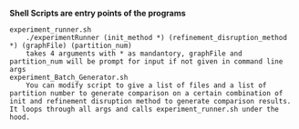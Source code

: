**Shell Scripts are entry points of the programs**
	
	experiment_runner.sh
		./experimentRunner (init_method *) (refinement_disruption_method *) (graphFile) (partition_num)
		takes 4 arguments with * as mandantory, graphFile and partition_num will be prompt for input if not given in command line args
	experiment_Batch_Generator.sh
		You can modify script to give a list of files and a list of partition number to generate comparison on a certain combination of init and refinement disruption method to generate comparison results. It loops through all args and calls experiment_runner.sh under the hood.

